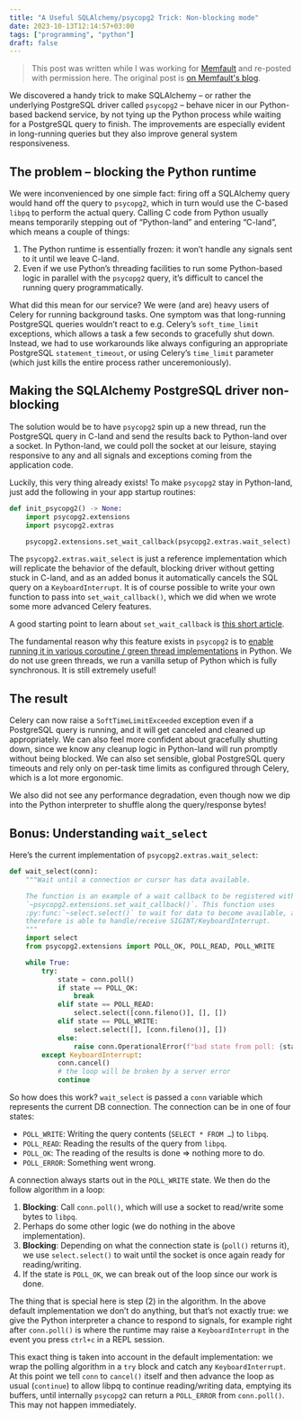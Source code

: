 ```yaml
---
title: "A Useful SQLAlchemy/psycopg2 Trick: Non-blocking mode"
date: 2023-10-13T12:14:57+03:00
tags: ["programming", "python"]
draft: false
---
```


> This post was written while I was working for [Memfault](https://memfault.com) and re-posted with permission here. The original post is [on Memfault's blog](https://memfault.com/blog/a-useful-sqlalchemy-psycopg2-trick-non-blocking-mode/).

We discovered a handy trick to make SQLAlchemy – or rather the underlying PostgreSQL driver called `psycopg2` – behave nicer in our Python-based backend service, by not tying up the Python process while waiting for a PostgreSQL query to finish. The improvements are especially evident in long-running queries but they also improve general system responsiveness.

## The problem – blocking the Python runtime

We were inconvenienced by one simple fact: firing off a SQLAlchemy query would hand off the query to `psycopg2`, which in turn would use the C-based `libpq` to perform the actual query. Calling C code from Python usually means temporarily stepping out of “Python-land” and entering “C-land”, which means a couple of things:

1. The Python runtime is essentially frozen: it won’t handle any signals sent to it until we leave C-land.
2. Even if we use Python’s threading facilities to run some Python-based logic in parallel with the `psycopg2` query, it’s difficult to cancel the running query programmatically.

What did this mean for our service? We were (and are) heavy users of Celery for running background tasks. One symptom was that long-running PostgreSQL queries wouldn’t react to e.g. Celery’s `soft_time_limit` exceptions, which allows a task a few seconds to gracefully shut down. Instead, we had to use workarounds like always configuring an appropriate PostgreSQL `statement_timeout`, or using Celery’s `time_limit` parameter (which just kills the entire process rather unceremoniously).

## Making the SQLAlchemy PostgreSQL driver non-blocking

The solution would be to have `psycopg2` spin up a new thread, run the PostgreSQL query in C-land and send the results back to Python-land over a socket. In Python-land, we could poll the socket at our leisure, staying responsive to any and all signals and exceptions coming from the application code.

Luckily, this very thing already exists! To make `psycopg2` stay in Python-land, just add the following in your app startup routines:

```python
def init_psycopg2() -> None:
    import psycopg2.extensions
    import psycopg2.extras

    psycopg2.extensions.set_wait_callback(psycopg2.extras.wait_select)
```

The `psycopg2.extras.wait_select` is just a reference implementation which will replicate the behavior of the default, blocking driver without getting stuck in C-land, and as an added bonus it automatically cancels the SQL query on a `KeyboardInterrupt`. It is of course possible to write your own function to pass into `set_wait_callback()`, which we did when we wrote some more advanced Celery features.

A good starting point to learn about `set_wait_callback` is [this short article](https://www.psycopg.org/articles/2014/07/20/cancelling-postgresql-statements-python/).

The fundamental reason why this feature exists in `psycopg2` is to [enable running it in various coroutine / green thread implementations](https://www.psycopg.org/docs/advanced.html#support-for-coroutine-libraries) in Python. We do not use green threads, we run a vanilla setup of Python which is fully synchronous. It is still extremely useful!

## The result

Celery can now raise a `SoftTimeLimitExceeded` exception even if a PostgreSQL query is running, and it will get canceled and cleaned up appropriately. We can also feel more confident about gracefully shutting down, since we know any cleanup logic in Python-land will run promptly without being blocked. We can also set sensible, global PostgreSQL query timeouts and rely only on per-task time limits as configured through Celery, which is a lot more ergonomic.

We also did not see any performance degradation, even though now we dip into the Python interpreter to shuffle along the query/response bytes!

## Bonus: Understanding `wait_select`

Here’s the current implementation of `psycopg2.extras.wait_select`:

```python
def wait_select(conn):
    """Wait until a connection or cursor has data available.

    The function is an example of a wait callback to be registered with
    `~psycopg2.extensions.set_wait_callback()`. This function uses
    :py:func:`~select.select()` to wait for data to become available, and
    therefore is able to handle/receive SIGINT/KeyboardInterrupt.
    """
    import select
    from psycopg2.extensions import POLL_OK, POLL_READ, POLL_WRITE

    while True:
        try:
            state = conn.poll()
            if state == POLL_OK:
                break
            elif state == POLL_READ:
                select.select([conn.fileno()], [], [])
            elif state == POLL_WRITE:
                select.select([], [conn.fileno()], [])
            else:
                raise conn.OperationalError(f"bad state from poll: {state}")
        except KeyboardInterrupt:
            conn.cancel()
            # the loop will be broken by a server error
            continue
```

So how does this work? `wait_select` is passed a `conn` variable which represents the current DB connection. The connection can be in one of four states:

* `POLL_WRITE`: Writing the query contents (`SELECT * FROM …`) to `libpq`.
* `POLL_READ`: Reading the results of the query from `libpq`.
* `POLL_OK`: The reading of the results is done ⇒ nothing more to do.
* `POLL_ERROR`: Something went wrong.

A connection always starts out in the `POLL_WRITE` state. We then do the follow algorithm in a loop:

1. **Blocking**: Call `conn.poll()`, which will use a socket to read/write some bytes to `libpq`.
2. Perhaps do some other logic (we do nothing in the above implementation).
3. **Blocking**: Depending on what the connection state is (`poll()` returns it), we use `select.select()` to wait until the socket is once again ready for reading/writing.
4. If the state is `POLL_OK`, we can break out of the loop since our work is done.

The thing that is special here is step (2) in the algorithm. In the above default implementation we don’t do anything, but that’s not exactly true: we give the Python interpreter a chance to respond to signals, for example right after `conn.poll()` is where the runtime may raise a `KeyboardInterrupt` in the event you press `ctrl+c` in a REPL session.

This exact thing is taken into account in the default implementation: we wrap the polling algorithm in a `try` block and catch any `KeyboardInterrupt`. At this point we tell `conn` to `cancel()` itself and then advance the loop as usual (`continue`) to allow libpq to continue reading/writing data, emptying its buffers, until internally `psycopg2` can return a `POLL_ERROR` from `conn.poll()`. This may not happen immediately.